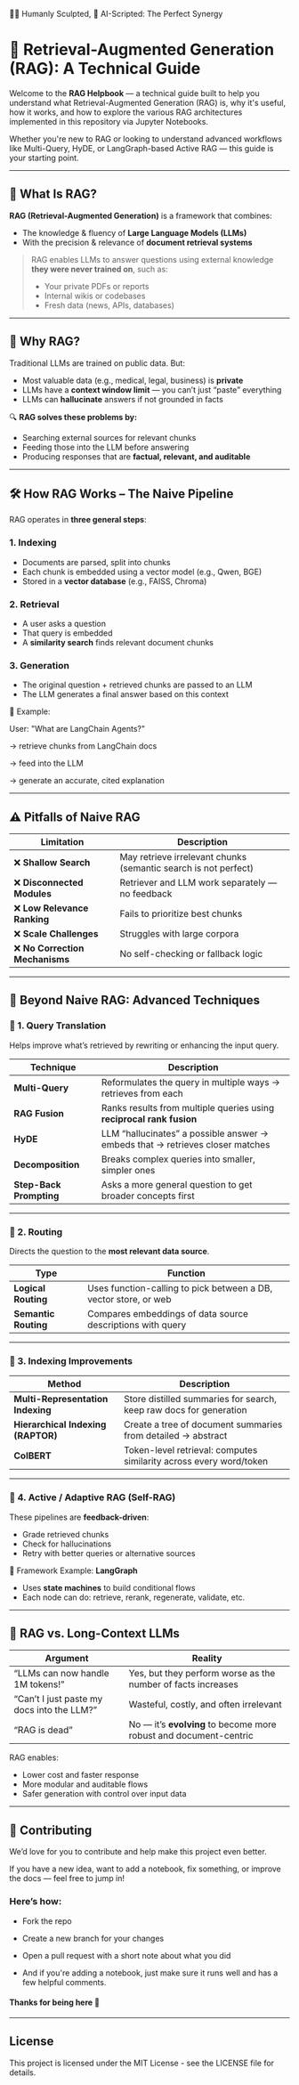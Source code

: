👨‍💻 Humanly Sculpted, 🤖 AI-Scripted: The Perfect Synergy
### 

# 🧠 Retrieval-Augmented Generation (RAG): A Technical Guide

Welcome to the **RAG Helpbook** — a technical guide built to help you understand what Retrieval-Augmented Generation (RAG) is, why it's useful, how it works, and how to explore the various RAG architectures implemented in this repository via Jupyter Notebooks.

Whether you're new to RAG or looking to understand advanced workflows like Multi-Query, HyDE, or LangGraph-based Active RAG — this guide is your starting point.

---

## 📌 What Is RAG?

**RAG (Retrieval-Augmented Generation)** is a framework that combines:
- The knowledge & fluency of **Large Language Models (LLMs)**
- With the precision & relevance of **document retrieval systems**

> RAG enables LLMs to answer questions using external knowledge **they were never trained on**, such as:
> - Your private PDFs or reports
> - Internal wikis or codebases
> - Fresh data (news, APIs, databases)

---


## 🎯 Why RAG?

Traditional LLMs are trained on public data. But:
- Most valuable data (e.g., medical, legal, business) is **private**
- LLMs have a **context window limit** — you can’t just “paste” everything
- LLMs can **hallucinate** answers if not grounded in facts

🔍 **RAG solves these problems by:**
- Searching external sources for relevant chunks
- Feeding those into the LLM before answering
- Producing responses that are **factual, relevant, and auditable**

---

## 🛠️ How RAG Works – The Naive Pipeline

RAG operates in **three general steps**:

### 1. **Indexing**
- Documents are parsed, split into chunks
- Each chunk is embedded using a vector model (e.g., Qwen, BGE)
- Stored in a **vector database** (e.g., FAISS, Chroma)

### 2. **Retrieval**
- A user asks a question
- That query is embedded
- A **similarity search** finds relevant document chunks

### 3. **Generation**
- The original question + retrieved chunks are passed to an LLM
- The LLM generates a final answer based on this context

📝 Example:

User: "What are LangChain Agents?"

→ retrieve chunks from LangChain docs

→ feed into the LLM

→ generate an accurate, cited explanation

---

## ⚠️ Pitfalls of Naive RAG

| Limitation | Description |
|------------|-------------|
| ❌ **Shallow Search** | May retrieve irrelevant chunks (semantic search is not perfect) |
| ❌ **Disconnected Modules** | Retriever and LLM work separately — no feedback |
| ❌ **Low Relevance Ranking** | Fails to prioritize best chunks |
| ❌ **Scale Challenges** | Struggles with large corpora |
| ❌ **No Correction Mechanisms** | No self-checking or fallback logic |

---

## 🚀 Beyond Naive RAG: Advanced Techniques

### 🔄 1. Query Translation
Helps improve what’s retrieved by rewriting or enhancing the input query.

| Technique | Description |
|-----------|-------------|
| **Multi-Query** | Reformulates the query in multiple ways → retrieves from each |
| **RAG Fusion** | Ranks results from multiple queries using **reciprocal rank fusion** |
| **HyDE** | LLM “hallucinates” a possible answer → embeds that → retrieves closer matches |
| **Decomposition** | Breaks complex queries into smaller, simpler ones |
| **Step-Back Prompting** | Asks a more general question to get broader concepts first |

---

### 🧭 2. Routing

Directs the question to the **most relevant data source**.

| Type | Function |
|------|----------|
| **Logical Routing** | Uses function-calling to pick between a DB, vector store, or web |
| **Semantic Routing** | Compares embeddings of data source descriptions with query |

---

### 🧱 3. Indexing Improvements

| Method | Description |
|--------|-------------|
| **Multi-Representation Indexing** | Store distilled summaries for search, keep raw docs for generation |
| **Hierarchical Indexing (RAPTOR)** | Create a tree of document summaries from detailed → abstract |
| **ColBERT** | Token-level retrieval: computes similarity across every word/token |

---

### 🔁 4. Active / Adaptive RAG (Self-RAG)

These pipelines are **feedback-driven**:
- Grade retrieved chunks
- Check for hallucinations
- Retry with better queries or alternative sources

🧩 Framework Example: **LangGraph**
- Uses **state machines** to build conditional flows
- Each node can do: retrieve, rerank, regenerate, validate, etc.

---

## 🧠 RAG vs. Long-Context LLMs

| Argument | Reality |
|----------|---------|
| “LLMs can now handle 1M tokens!” | Yes, but they perform worse as the number of facts increases |
| “Can’t I just paste my docs into the LLM?” | Wasteful, costly, and often irrelevant |
| “RAG is dead” | No — it’s **evolving** to become more robust and document-centric |

RAG enables:
- Lower cost and faster response
- More modular and auditable flows
- Safer generation with control over input data

---


## 🤝 Contributing
We’d love for you to contribute and help make this project even better.

If you have a new idea, want to add a notebook, fix something, or improve the docs — feel free to jump in!

### Here’s how:

- Fork the repo

- Create a new branch for your changes

- Open a pull request with a short note about what you did

- And if you're adding a notebook, just make sure it runs well and has a few helpful comments.

#### Thanks for being here 🙌
---

## License

This project is licensed under the MIT License - see the LICENSE file for details.

